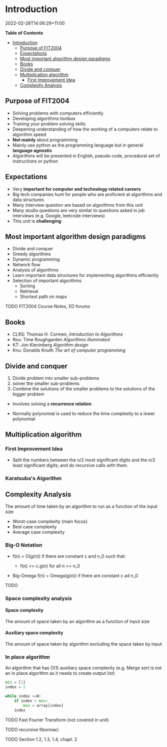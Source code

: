 # Introduction
2022-02-28T14:06:29+11:00


<!-- markdown-toc start - Don't edit this section. Run M-x markdown-toc-refresh-toc -->
**Table of Contents**

- [Introduction](#introduction)
    - [Purpose of FIT2004](#purpose-of-fit2004)
    - [Expectations](#expectations)
    - [Most important algorithm design paradigms](#most-important-algorithm-design-paradigms)
    - [Books](#books)
    - [Divide and conquer](#divide-and-conquer)
    - [Multiplication algorithm](#multiplication-algorithm)
        - [First Improvement Idea](#first-improvement-idea)
    - [Complexity Analysis](#complexity-analysis)

<!-- markdown-toc end -->

## Purpose of FIT2004
* Solving problems with computers efficiently
* Developing algorithms toolbox
* Training your problem solving skills
* Deepening understanding of how the working of a computers relate to algorithm speed
* **Not mainly** about programming
* Mainly use python as the programming language but in general **language agnostic**
* Algorithms will be presented in English, pseudo code, procedural set of instructions or python

## Expectations
* Very **important for computer and technology related careers**
* Big tech companies hunt for people who are proficient at  algorithms and data structures
* Many interview question are based on algorithms from this unit
* Many studio questions are very similar to questions asked in job interviews (e.g. Google, leetcode interviews)
* This unit is **challenging**

## Most important algorithm design paradigms
* Divide and conquer
* Greedy algorithms
* Dynamic programming
* Network flow
* Analysis of algorithms
* Learn important data structures for implementing algorithms efficiently
* Selection of important algorithms
  * Sorting
  * Retrieval
  * Shortest path on maps

TODO FIT2004 Course Notes, ED forums

## Books
* CLRS: Thomas H. Cormen, *Introduction to Algorithms*
* Rou: Time Roughgarden *Algorithms illuminated*
* KT: Jon Kleninberg *Algorithm design*
* Knu: Donalds Knuth *The art of computer programming*

## Divide and conquer

1. Divide problem into smaller sub-problems
2. solver the smaller sub-problems
3. Combine the solutions of the smaller problems to the solutions of the bigger problem

* Involves solving a **recurrence relation**

* Normally polynomial is used to reduce the time complexity to a lower polynomial

## Multiplication algorithm

### First Improvement Idea

* Split the numbers between the n/2 most significant digits and the n/2 least significant digits; and do recursive calls with them.


### Karatsuba's Algorithm


## Complexity Analysis

The amount of time taken by an algorithm to run as a function of the input size

* Worst-case complexity (main focus)
* Best case complexity
* Average case complexity

### Big-O Notation

* f(n) = O(g(n)) if there are constant c and n_0 such that:
  * f(n) <= c.g(n) for all n >= n_0

* Big-Omega f(n) = Omega(g(n)) if there are constant c ad n_0

TODO

### Space complexity analysis

#### Space complexity
The amount of space taken by an algorithm as a function of input size

#### Auxiliary space complexity
The amount of space taken by algorithm excluding the space taken by input

### In place algorithm
An algorithm that has O(1) auxiliary space complexity (e.g. Merge sort is not an in place algorithm as it needs to create output list)

``` python
min = [1]
index = 2

while index <=N:
    if index < min:
        min = array[index]
    index 
```

TODO Fast Fourier Transform (not covered in unit)

TODO recursive fibonnaci

TODO Section 1.2, 1.3, 1.4, chapt. 2
